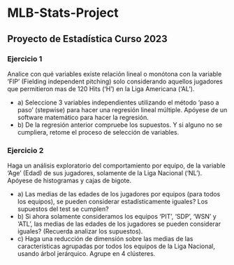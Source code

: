 # MLB-Stats-Project

## Proyecto de Estadística Curso 2023

### Ejercicio 1

Analice con qué variables existe relación lineal o monótona con la variable ‘FIP’ (Fielding independent pitching) solo considerando aquellos jugadores que permitieron mas de 120 Hits (‘H’) en la Liga Americana (‘AL’).
- a) Seleccione 3 variables independientes utilizando el método ‘paso a paso’ (stepwise) para hacer una regresión lineal múltiple. Apóyese de un software matemático para hacer la regresión.
- b) De la regresión anterior compruebe los supuestos. Y si alguno no se cumpliera, retome el proceso de selección de variables.

### Ejercicio 2

Haga un análisis exploratorio del comportamiento por equipo, de la variable ‘Age’ (Edad) de sus jugadores, solamente de la Liga Nacional (‘NL’). Apóyese de histogramas y cajas de bigote.
- a) Las medias de las edades de los jugadores por equipos (para todos los equipos), se pueden considerar estadísticamente iguales? Los supuestos del test se cumplen?
- b) Si ahora solamente consideramos los equipos ‘PIT’, ‘SDP’, ‘WSN’ y ‘ATL’, las medias de las edades de los jugadores se pueden considerar iguales? (Recuerda analizar los supuestos).
- c) Haga una reducción de dimensión sobre las medias de las características agrupadas por todos los equipos de la Liga Nacional, usando árbol jerárquico. Agrupe en 4 clústeres.
